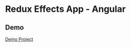 # Redux Effects App - Angular

## Demo
[Demo Project](https://valenzuela21.github.io/redux-effects-standard-app/home)
